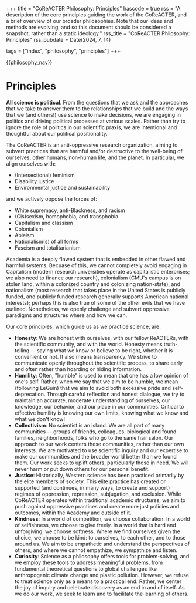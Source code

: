 +++
title = "CoReACTER Philosophy: Principles"
hascode = true
rss = "A description of the core principles guiding the work of the CoReACTER, and a brief overview of our broader philosophies. Note that our ideas and methods are evolving, and so this document should be considered a snapshot, rather than a static ideology."
rss_title = "CoReACTER Philosophy: Principles"
rss_pubdate = Date(2024, 7, 14)

tags = ["index", "philosophy", "principles"]
+++

{{philosophy_nav}}

# Principles

**All science is political**. From the questions that we ask and the approaches that we take to answer them to the relationships that we build and the ways that we (and others!) use science to make decisions, we are engaging in politics and driving political processes at various scales. Rather than try to ignore the role of politics in our scientific praxis, we are intentional and thoughtful about our political positionality.

The CoReACTER is an anti-oppressive research organization, aiming to subvert practices that are harmful and/or destructive to the well-being of ourselves, other humans, non-human life, and the planet. In particular, we align ourselves with:
- (Intersectional) feminism
- Disability justice
- Environmental justice and sustainability

and we actively oppose the forces of:
- White supremacy, anti-Blackness, and racism
- (Cis)sexism, homophobia, and transphobia
- Capitalism and classism
- Colonialism
- Ableism
- Nationalism(s) of all forms
- Fascism and totalitarianism

Academia is a deeply flawed system that is embedded in other flawed and harmful systems. Becuase of this, we cannot completely avoid engaging in Capitalism (modern research universities operate as capitalistic enterprises; we also need to finance our research), colonialism (CMU's campus is on stolen land, within a colonized country and colonizing nation-state), and nationalism (most research that takes place in the United States is publicly funded, and publicly funded research generally supports American national interests); perhaps this is also true of some of the other evils that we have outlined. Nonetheless, we openly challenge and subvert oppressive paradigms and structures where and how we can.

Our core principles, which guide us as we practice science, are:
- **Honesty**: We are honest with ourselves, with our fellow ReACTERs, with the scientific community, and with the world. Honesty means truth-telling -- saying what we know or believe to be right, whether it is convenient or not. It also means transparency. We strive to communicate openly throughout the scientific process, to share early and often rather than hoarding or hiding information.
- **Humility**: Often, "humble" is used to mean that one has a low opinion of one's self. Rather, when we say that we aim to be humble, we mean (following LeGuin) that we aim to avoid both excessive pride and self-deprecation. Through careful reflection and honest dialogue, we try to maintain an accurate, moderate understanding of ourselves, our knowledge, our behavior, and our place in our communities. Critical to effective humility is knowing our own limits, knowing what we know and what we don't know!
- **Collectivism**: No scientist is an island. We are all part of many communities -- groups of friends, colleagues, biological and found families, neighborhoods, folks who go to the same hair salon. Our approach to our work centers these communities, rather than our own interests. We are motivated to use scientific inquiry and our expertise to make our communities and the broader world better than we found them. Our work seeks to uplift others, particularly those in need. We will never harm or put down others for our personal benefit.
- **Justice**: Historically, Western science has been practiced primarily by the elite members of society. This elite practice has created or supported (and continues, in many ways, to create and support) regimes of oppression, repression, subjugation, and exclusion. While CoReACTER operates within traditional academic structures, we aim to push against oppressive practices and create more just policies and outcomes, within the Academy and outside of it.
- **Kindness**: In a world of competition, we choose collaboration. In a world of selfishness, we choose to give freely. In a world that is hard and unforgiving, we choose softness. Where we find ourselves given the choice, we choose to be kind: to ourselves, to each other, and to those around us. We aim to be empathetic and understand the perspectives of others, and where we cannot empathize, we sympathize and listen. 
- **Curiosity**: Science as a philosophy offers tools for problem-solving, and we employ these tools to address meaningful problems, from fundamental theoretical questions to global challenges like anthropogenic climate change and plastic pollution. However, we refuse to treat science only as a means to a practical end. Rather, we center the joy of inquiry and celebrate discovery as an end in and of itself. As we do our work, we seek to learn and to facilitate the learning of others.